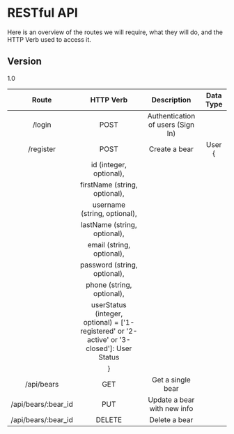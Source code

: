 RESTful API
=========

Here is an overview of the routes we will require, what they will do, and the HTTP Verb used to access it.

Version
----

1.0

| Route   	            |      HTTP Verb    |  Description 	                            | Data Type  	        |
|:----------:	        |:-------------:	|:------:	                                |:----------:	        |
| /login 	            |  POST  	        | Authentication of users (Sign In) 	    |
| /register 	        |  POST   	        | Create a bear     	                    |User {
                                                                                        | id (integer, optional),
                                                                                        | firstName (string, optional),
                                                                                        | username (string, optional),
                                                                                        | lastName (string, optional),
                                                                                        | email (string, optional),
                                                                                        | password (string, optional),
                                                                                        | phone (string, optional),
                                                                                        | userStatus (integer, optional) = ['1-registered' or '2-active' or '3-closed']: User Status
                                                                                        | }
| /api/bears	        |  GET 	            | Get a single bear 	                    |
| /api/bears/:bear_id   |  PUT              | Update a bear with new info               |
| /api/bears/:bear_id   |  DELETE           | Delete a bear                             |